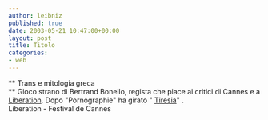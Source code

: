 ```yaml
---
author: leibniz
published: true
date: 2003-05-21 10:47:00+00:00
layout: post
title: Titolo
categories:
- web
---
```


 **   Trans e mitologia greca   
** Gioco strano di Bertrand Bonello, regista che piace ai critici di Cannes e a[   Liberation](http://www.liberation.fr/page.php?Article=112044). Dopo "Pornographie" ha girato " [   Tiresia](http://www.festival-cannes.org/films/fiche_film.php?langue=6001&id_film=4086187)"   .   
  Liberation - Festival de Cannes
